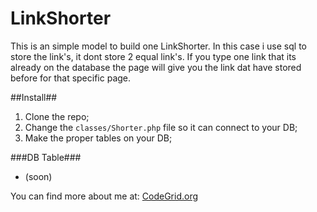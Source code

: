LinkShorter
===========
This is an simple model to build one LinkShorter. In this case i use sql to store the link's, it dont store 2 equal link's. If you type one link that its already on the database the page will give you the link dat have stored before for that specific page.

##Install##
1. Clone the repo;
2. Change the `classes/Shorter.php` file so it can connect to your DB;
3. Make the proper tables on your DB;

###DB Table###
- (soon)

You can find more about me at: [CodeGrid.org](https://www.codegrid.org)
